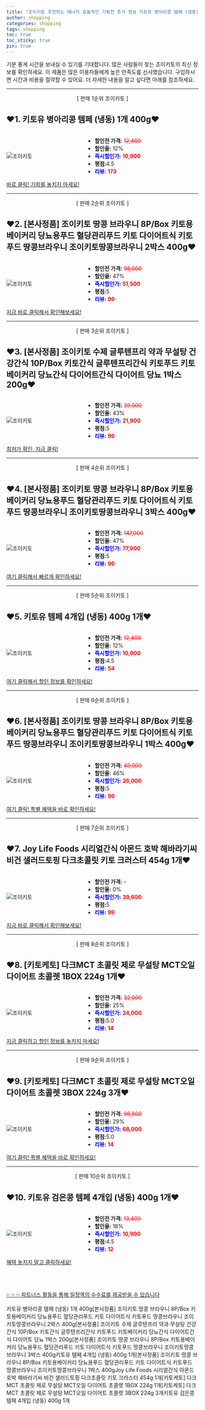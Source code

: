 ```yaml
---
title: "조이키토 추천하는 에너지 효율적인 기획전 추가 정보 키토유 병아리콩 템페 (냉동) 1개"
author: shopping
categories: shopping
tags: shopping
toc: true
toc_sticky: true
pin: true
---
```

기분 좋게 시간을 보내실 수 있기를 기대합니다. 많은 사람들이 찾는 조이키토의 최신 정보를 확인하세요. 이 제품은 많은 이용자들에게 높은 만족도를 선사했습니다. 구입하시면 시간과 비용을 절약할 수 있어요. 더 자세한 내용을 알고 싶다면 아래를 참조하세요.

---
<p class="toplist" style="margin: 0 auto; display: block; width: fit-content;">[ 판매 1순위 조이키토 ]</p>

<h2><strong>❤️1. 키토유 병아리콩 템페 (냉동) 1개 400g❤️</strong></h2>

<div style="display: flex; align-items: center;">
    <div style="flex: 0.4;">
        <img src="https://thumbnail9.coupangcdn.com/thumbnails/remote/230x230ex/image/retail/images/317281664023310-0294c109-88ff-45fd-802b-4f6d2c688c4a.jpg" alt="조이키토" style="max-width: 100%;">
    </div>
    <div style="flex: 0.6; margin-left: 10px;">
        <ul>
            <li><strong>할인전 가격:</strong> <del style="color: red;">12,400</del></li>
            <li><strong>할인율:</strong> 12%</li>
            <li><span style='color:blue'><strong>즉시할인가:</strong></span> <span style='color:red'><strong>10,900</strong></span></li>
            <li><strong>평점:</strong>4.5</li>
            <li><span style='color:blue'><strong>리뷰:</strong></span> <span style='color:red'><strong>173</strong></span></li>
        </ul>
    </div>
</div>
<div class="center">
    <a href="https://selin100587.github.io?lptag=AF9450613&subid=githubio&pageKey=6938735418&traceid=V0-153&itemId=16818763155&vendorItemId=83998911119" class="myButton">
        바로 클릭! 기회를 놓치지 마세요!
    </a>
</div>


---
<p class="toplist" style="margin: 0 auto; display: block; width: fit-content;">[ 판매 2순위 조이키토 ]</p>

<h2><strong>❤️2. [본사정품] 조이키토 땅콩 브라우니 8P/Box 키토용베이커리 당뇨용푸드 혈당관리푸드 키토 다이어트식 키토푸드 땅콩브라우니 조이키토땅콩브라우니 2박스 400g❤️</strong></h2>

<div style="display: flex; align-items: center;">
    <div style="flex: 0.4;">
        <img src="https://thumbnail6.coupangcdn.com/thumbnails/remote/230x230ex/image/vendor_inventory/53c2/92a1fa702f43662d9035bc5dab4c6ee9ca9efdf6f7192bd42b5a8284e160.png" alt="조이키토" style="max-width: 100%;">
    </div>
    <div style="flex: 0.6; margin-left: 10px;">
        <ul>
            <li><strong>할인전 가격:</strong> <del style="color: red;">98,000</del></li>
            <li><strong>할인율:</strong> 47%</li>
            <li><span style='color:blue'><strong>즉시할인가:</strong></span> <span style='color:red'><strong>51,500</strong></span></li>
            <li><strong>평점:</strong>5</li>
            <li><span style='color:blue'><strong>리뷰:</strong></span> <span style='color:red'><strong>99</strong></span></li>
        </ul>
    </div>
</div>
<div class="center">
    <a href="https://selin100587.github.io?lptag=AF9450613&subid=githubio&pageKey=8205006821&traceid=V0-153&itemId=23532384339&vendorItemId=90558666947" class="myButton">
        지금 바로 클릭해서 확인해보세요!
    </a>
</div>


---
<p class="toplist" style="margin: 0 auto; display: block; width: fit-content;">[ 판매 3순위 조이키토 ]</p>

<h2><strong>❤️3. [본사정품] 조이키토 수제 글루텐프리 약과 무설탕 건강간식 10P/Box 키토간식 글루텐프리간식 키토푸드 키토베이커리 당뇨간식 다이어트간식 다이어트 당뇨 1박스 200g❤️</strong></h2>

<div style="display: flex; align-items: center;">
    <div style="flex: 0.4;">
        <img src="https://thumbnail8.coupangcdn.com/thumbnails/remote/230x230ex/image/vendor_inventory/bb63/210f844fafd64b3ce658dd3ee709ea920e7e722e467d1e64b416e37a9ded.png" alt="조이키토" style="max-width: 100%;">
    </div>
    <div style="flex: 0.6; margin-left: 10px;">
        <ul>
            <li><strong>할인전 가격:</strong> <del style="color: red;">39,000</del></li>
            <li><strong>할인율:</strong> 43%</li>
            <li><span style='color:blue'><strong>즉시할인가:</strong></span> <span style='color:red'><strong>21,900</strong></span></li>
            <li><strong>평점:</strong>5</li>
            <li><span style='color:blue'><strong>리뷰:</strong></span> <span style='color:red'><strong>99</strong></span></li>
        </ul>
    </div>
</div>
<div class="center">
    <a href="https://selin100587.github.io?lptag=AF9450613&subid=githubio&pageKey=8205039756&traceid=V0-153&itemId=23532509530&vendorItemId=90558790619" class="myButton">
        최저가 확인, 지금 클릭!
    </a>
</div>


---
<p class="toplist" style="margin: 0 auto; display: block; width: fit-content;">[ 판매 4순위 조이키토 ]</p>

<h2><strong>❤️4. [본사정품] 조이키토 땅콩 브라우니 8P/Box 키토용베이커리 당뇨용푸드 혈당관리푸드 키토 다이어트식 키토푸드 땅콩브라우니 조이키토땅콩브라우니 3박스 400g❤️</strong></h2>

<div style="display: flex; align-items: center;">
    <div style="flex: 0.4;">
        <img src="https://thumbnail6.coupangcdn.com/thumbnails/remote/230x230ex/image/vendor_inventory/53c2/92a1fa702f43662d9035bc5dab4c6ee9ca9efdf6f7192bd42b5a8284e160.png" alt="조이키토" style="max-width: 100%;">
    </div>
    <div style="flex: 0.6; margin-left: 10px;">
        <ul>
            <li><strong>할인전 가격:</strong> <del style="color: red;">147,000</del></li>
            <li><strong>할인율:</strong> 47%</li>
            <li><span style='color:blue'><strong>즉시할인가:</strong></span> <span style='color:red'><strong>77,000</strong></span></li>
            <li><strong>평점:</strong>5</li>
            <li><span style='color:blue'><strong>리뷰:</strong></span> <span style='color:red'><strong>99</strong></span></li>
        </ul>
    </div>
</div>
<div class="center">
    <a href="https://selin100587.github.io?lptag=AF9450613&subid=githubio&pageKey=8205006821&traceid=V0-153&itemId=23532384340&vendorItemId=90558666955" class="myButton">
        여기 클릭해서 빠르게 확인하세요!
    </a>
</div>


---
<p class="toplist" style="margin: 0 auto; display: block; width: fit-content;">[ 판매 5순위 조이키토 ]</p>

<h2><strong>❤️5. 키토유 템페 4개입 (냉동) 400g 1개❤️</strong></h2>

<div style="display: flex; align-items: center;">
    <div style="flex: 0.4;">
        <img src="https://thumbnail6.coupangcdn.com/thumbnails/remote/230x230ex/image/retail/images/1941823247906952-497cc2e5-2daa-48e5-a6f3-7b774f9cc476.jpg" alt="조이키토" style="max-width: 100%;">
    </div>
    <div style="flex: 0.6; margin-left: 10px;">
        <ul>
            <li><strong>할인전 가격:</strong> <del style="color: red;">12,400</del></li>
            <li><strong>할인율:</strong> 12%</li>
            <li><span style='color:blue'><strong>즉시할인가:</strong></span> <span style='color:red'><strong>10,900</strong></span></li>
            <li><strong>평점:</strong>4.5</li>
            <li><span style='color:blue'><strong>리뷰:</strong></span> <span style='color:red'><strong>54</strong></span></li>
        </ul>
    </div>
</div>
<div class="center">
    <a href="https://selin100587.github.io?lptag=AF9450613&subid=githubio&pageKey=7243076409&traceid=V0-153&itemId=18408124286&vendorItemId=85550668114" class="myButton">
        여기 클릭해서 할인 정보를 확인하세요!
    </a>
</div>


---
<p class="toplist" style="margin: 0 auto; display: block; width: fit-content;">[ 판매 6순위 조이키토 ]</p>

<h2><strong>❤️6. [본사정품] 조이키토 땅콩 브라우니 8P/Box 키토용베이커리 당뇨용푸드 혈당관리푸드 키토 다이어트식 키토푸드 땅콩브라우니 조이키토땅콩브라우니 1박스 400g❤️</strong></h2>

<div style="display: flex; align-items: center;">
    <div style="flex: 0.4;">
        <img src="https://thumbnail6.coupangcdn.com/thumbnails/remote/230x230ex/image/vendor_inventory/53c2/92a1fa702f43662d9035bc5dab4c6ee9ca9efdf6f7192bd42b5a8284e160.png" alt="조이키토" style="max-width: 100%;">
    </div>
    <div style="flex: 0.6; margin-left: 10px;">
        <ul>
            <li><strong>할인전 가격:</strong> <del style="color: red;">49,000</del></li>
            <li><strong>할인율:</strong> 46%</li>
            <li><span style='color:blue'><strong>즉시할인가:</strong></span> <span style='color:red'><strong>26,000</strong></span></li>
            <li><strong>평점:</strong>5</li>
            <li><span style='color:blue'><strong>리뷰:</strong></span> <span style='color:red'><strong>99</strong></span></li>
        </ul>
    </div>
</div>
<div class="center">
    <a href="https://selin100587.github.io?lptag=AF9450613&subid=githubio&pageKey=8205006821&traceid=V0-153&itemId=23532384337&vendorItemId=90558666943" class="myButton">
        여기 클릭! 특별 혜택을 바로 확인하세요!
    </a>
</div>


---
<p class="toplist" style="margin: 0 auto; display: block; width: fit-content;">[ 판매 7순위 조이키토 ]</p>

<h2><strong>❤️7. Joy Life Foods 시리얼간식 아몬드 호박 해바라기씨 비건 샐러드토핑 다크초콜릿 키토 크러스터 454g 1개❤️</strong></h2>

<div style="display: flex; align-items: center;">
    <div style="flex: 0.4;">
        <img src="https://thumbnail8.coupangcdn.com/thumbnails/remote/230x230ex/image/vendor_inventory/c358/75800022a47826b09c4989f493c48b07887899cf954d4510f93d76ef188f.jpg" alt="조이키토" style="max-width: 100%;">
    </div>
    <div style="flex: 0.6; margin-left: 10px;">
        <ul>
            <li><strong>할인전 가격:</strong> <del style="color: red;">-</del></li>
            <li><strong>할인율:</strong> 0%</li>
            <li><span style='color:blue'><strong>즉시할인가:</strong></span> <span style='color:red'><strong>39,600</strong></span></li>
            <li><strong>평점:</strong>5</li>
            <li><span style='color:blue'><strong>리뷰:</strong></span> <span style='color:red'><strong>99</strong></span></li>
        </ul>
    </div>
</div>
<div class="center">
    <a href="https://selin100587.github.io?lptag=AF9450613&subid=githubio&pageKey=6442603867&traceid=V0-153&itemId=13951158866&vendorItemId=81200330132" class="myButton">
        지금 바로 클릭해서 확인해보세요!
    </a>
</div>


---
<p class="toplist" style="margin: 0 auto; display: block; width: fit-content;">[ 판매 8순위 조이키토 ]</p>

<h2><strong>❤️8. [키토케토] 다크MCT 초콜릿 제로 무설탕 MCT오일 다이어트 초콜렛 1BOX 224g 1개❤️</strong></h2>

<div style="display: flex; align-items: center;">
    <div style="flex: 0.4;">
        <img src="https://thumbnail7.coupangcdn.com/thumbnails/remote/230x230ex/image/vendor_inventory/b2ae/ebc7b9d8e00ccceea8070cec8e5c4f5513c30f4f427ae57e70a60c457713.png" alt="조이키토" style="max-width: 100%;">
    </div>
    <div style="flex: 0.6; margin-left: 10px;">
        <ul>
            <li><strong>할인전 가격:</strong> <del style="color: red;">32,000</del></li>
            <li><strong>할인율:</strong> 25%</li>
            <li><span style='color:blue'><strong>즉시할인가:</strong></span> <span style='color:red'><strong>24,000</strong></span></li>
            <li><strong>평점:</strong>5.0</li>
            <li><span style='color:blue'><strong>리뷰:</strong></span> <span style='color:red'><strong>14</strong></span></li>
        </ul>
    </div>
</div>
<div class="center">
    <a href="https://selin100587.github.io?lptag=AF9450613&subid=githubio&pageKey=7837454381&traceid=V0-153&itemId=21319339385&vendorItemId=88386486530" class="myButton">
        지금 클릭하고 할인 정보를 놓치지 마세요!
    </a>
</div>


---
<p class="toplist" style="margin: 0 auto; display: block; width: fit-content;">[ 판매 9순위 조이키토 ]</p>

<h2><strong>❤️9. [키토케토] 다크MCT 초콜릿 제로 무설탕 MCT오일 다이어트 초콜렛 3BOX 224g 3개❤️</strong></h2>

<div style="display: flex; align-items: center;">
    <div style="flex: 0.4;">
        <img src="https://thumbnail10.coupangcdn.com/thumbnails/remote/230x230ex/image/vendor_inventory/c92d/95e188d7b038c282f97ab95307d226ee17eb669fabe1123e4e123cdd6d87.png" alt="조이키토" style="max-width: 100%;">
    </div>
    <div style="flex: 0.6; margin-left: 10px;">
        <ul>
            <li><strong>할인전 가격:</strong> <del style="color: red;">96,000</del></li>
            <li><strong>할인율:</strong> 29%</li>
            <li><span style='color:blue'><strong>즉시할인가:</strong></span> <span style='color:red'><strong>68,000</strong></span></li>
            <li><strong>평점:</strong>5.0</li>
            <li><span style='color:blue'><strong>리뷰:</strong></span> <span style='color:red'><strong>14</strong></span></li>
        </ul>
    </div>
</div>
<div class="center">
    <a href="https://selin100587.github.io?lptag=AF9450613&subid=githubio&pageKey=7837454381&traceid=V0-153&itemId=20069810918&vendorItemId=88386533925" class="myButton">
        여기 클릭! 특별 혜택을 바로 확인하세요!
    </a>
</div>


---
<p class="toplist" style="margin: 0 auto; display: block; width: fit-content;">[ 판매 10순위 조이키토 ]</p>

<h2><strong>❤️10. 키토유 검은콩 템페 4개입 (냉동) 400g 1개❤️</strong></h2>

<div style="display: flex; align-items: center;">
    <div style="flex: 0.4;">
        <img src="https://thumbnail8.coupangcdn.com/thumbnails/remote/230x230ex/image/rs_quotation_api/us6lrlwn/ff9d5b435d154e7ead7af9798ed578af.jpg" alt="조이키토" style="max-width: 100%;">
    </div>
    <div style="flex: 0.6; margin-left: 10px;">
        <ul>
            <li><strong>할인전 가격:</strong> <del style="color: red;">13,400</del></li>
            <li><strong>할인율:</strong> 18%</li>
            <li><span style='color:blue'><strong>즉시할인가:</strong></span> <span style='color:red'><strong>10,900</strong></span></li>
            <li><strong>평점:</strong>4.5</li>
            <li><span style='color:blue'><strong>리뷰:</strong></span> <span style='color:red'><strong>12</strong></span></li>
        </ul>
    </div>
</div>
<div class="center">
    <a href="https://selin100587.github.io?lptag=AF9450613&subid=githubio&pageKey=7771547216&traceid=V0-153&itemId=20982186440&vendorItemId=88046969090" class="myButton">
        혜택 놓치지 말고 클릭하세요!
    </a>
</div>

<br><br><br>[💦 💦 💦 파트너스 활동을 통해 일정액의 수수료를 제공받을 수 있습니다](https://link.coupang.com/a/bcpT2c)<br><br>키토유 병아리콩 템페 (냉동) 1개 400g[본사정품] 조이키토 땅콩 브라우니 8P/Box 키토용베이커리 당뇨용푸드 혈당관리푸드 키토 다이어트식 키토푸드 땅콩브라우니 조이키토땅콩브라우니 2박스 400g[본사정품] 조이키토 수제 글루텐프리 약과 무설탕 건강간식 10P/Box 키토간식 글루텐프리간식 키토푸드 키토베이커리 당뇨간식 다이어트간식 다이어트 당뇨 1박스 200g[본사정품] 조이키토 땅콩 브라우니 8P/Box 키토용베이커리 당뇨용푸드 혈당관리푸드 키토 다이어트식 키토푸드 땅콩브라우니 조이키토땅콩브라우니 3박스 400g키토유 템페 4개입 (냉동) 400g 1개[본사정품] 조이키토 땅콩 브라우니 8P/Box 키토용베이커리 당뇨용푸드 혈당관리푸드 키토 다이어트식 키토푸드 땅콩브라우니 조이키토땅콩브라우니 1박스 400gJoy Life Foods 시리얼간식 아몬드 호박 해바라기씨 비건 샐러드토핑 다크초콜릿 키토 크러스터 454g 1개[키토케토] 다크MCT 초콜릿 제로 무설탕 MCT오일 다이어트 초콜렛 1BOX 224g 1개[키토케토] 다크MCT 초콜릿 제로 무설탕 MCT오일 다이어트 초콜렛 3BOX 224g 3개키토유 검은콩 템페 4개입 (냉동) 400g 1개